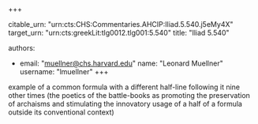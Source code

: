 +++


citable_urn: "urn:cts:CHS:Commentaries.AHCIP:Iliad.5.540.j5eMy4X"
target_urn: "urn:cts:greekLit:tlg0012.tlg001:5.540"
title: "Iliad 5.540"

authors:
- email: "muellner@chs.harvard.edu"
  name: "Leonard Muellner"
  username: "lmuellner"
+++

<p>example of a common formula with a different half-line following it nine other times (the poetics of the battle-books as promoting the preservation of archaisms and stimulating the innovatory usage of a half of a formula outside its conventional context)</p>